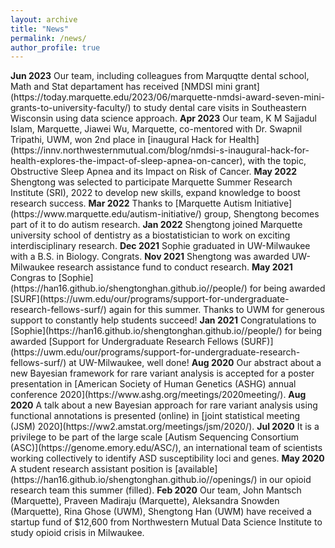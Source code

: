 ```yaml
---
layout: archive
title: "News"
permalink: /news/
author_profile: true
---
```


<span style="font-size:1.0em;">
<b>Jun 2023</b> Our team, including colleagues from Marquqtte dental school, Math and Stat departament has received [NMDSI mini grant](https://today.marquette.edu/2023/06/marquette-nmdsi-award-seven-mini-grants-to-university-faculty/) to study dental care visits in Southeastern Wisconsin using data science approach.  </span>


<span style="font-size:1.0em;">
<b>Apr 2023</b> Our team, K M Sajjadul Islam, Marquette, Jiawei Wu, Marquette, co-mentored with Dr. Swapnil Tripathi, UWM, won 2nd place in [inaugural Hack for Health](https://innv.northwesternmutual.com/blog/nmdsi-s-inaugural-hack-for-health-explores-the-impact-of-sleep-apnea-on-cancer), with the topic, Obstructive Sleep Apnea and its Impact on Risk of Cancer.  </span>


<span style="font-size:1.0em;">
<b>May 2022</b> Shengtong was selected to participate Marquette Summer Research Institute (SRI), 2022 to develop new skills, expand knowledge to boost  research success.   </span>

<span style="font-size:1.0em;">
<b>Mar 2022</b> Thanks to [Marquette Autism Initiative](https://www.marquette.edu/autism-initiative/) group, Shengtong becomes part of it to do autism  research.   </span>

<span style="font-size:1.0em;">
<b>Jan 2022</b> Shengtong joined Marquette university school of dentistry as a biostatistician to work on exciting interdisciplinary research.   </span>

<span style="font-size:1.0em;">
<b>Dec 2021</b> Sophie graduated in UW-Milwaukee with a B.S. in Biology. Congrats.    </span> 
 


<span style="font-size:1.0em;">
<b>Nov 2021</b> Shengtong was awarded UW-Milwaukee research assistance fund to conduct research.   </span> 



<span style="font-size:1.0em;">
<b>May 2021</b> Congras to [Sophie](https://han16.github.io/shengtonghan.github.io//people/) for being awarded [SURF](https://uwm.edu/our/programs/support-for-undergraduate-research-fellows-surf/) again for this summer. Thanks to UWM for generous support to constantly help students succeed!  </span> 

<span style="font-size:1.0em;">
<b>Jan 2021</b> Congratulations to [Sophie](https://han16.github.io/shengtonghan.github.io//people/) for being awarded [Support for Undergraduate Research Fellows (SURF)](https://uwm.edu/our/programs/support-for-undergraduate-research-fellows-surf/) at UW-Milwaukee, well done!  </span> 


<span style="font-size:1.0em;">
<b>Aug 2020</b> Our abstract about a new Bayesian framework for rare variant analysis is accepted for a poster presentation in [American Society of Human Genetics (ASHG) annual conference 2020](https://www.ashg.org/meetings/2020meeting/). </span> 


<span style="font-size:1.0em;">
<b>Aug 2020</b> A talk about a new Bayesian approach for rare variant analysis using functional annotations is presented (online) in [joint statistical meeting (JSM) 2020](https://ww2.amstat.org/meetings/jsm/2020/). </span> 



<span style="font-size:1.0em;">
<b>Jul 2020</b> It is a privilege to be part of the large scale [Autism Sequencing Consortium (ASC)](https://genome.emory.edu/ASC/), an international team of scientists working collectively to identify ASD susceptibility loci and genes. </span> 


<span style="font-size:1.0em;">
<b>May 2020</b> A student research assistant position is [available](https://han16.github.io/shengtonghan.github.io//openings/) in our opioid research team this summer (filled). </span> 


<span style="font-size:1.0em;">
<b>Feb 2020</b> Our team, John Mantsch (Marquette), Praveen Madiraju (Marquette), Aleksandra Snowden (Marquette), Rina Ghose (UWM), Shengtong Han (UWM) have received a startup fund of  $12,600 from Northwestern Mutual Data Science Institute to study opioid crisis in Milwaukee. </span>
